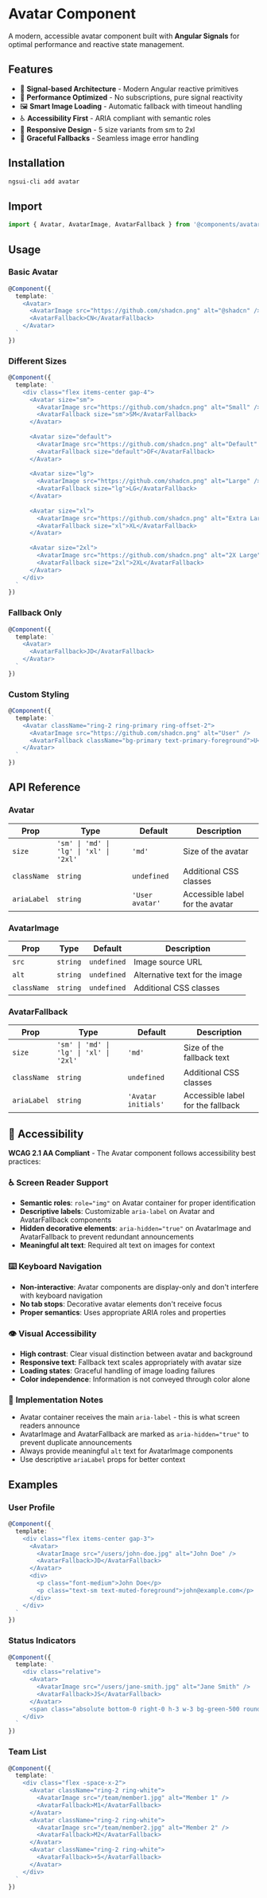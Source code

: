 # Avatar Component

A modern, accessible avatar component built with **Angular Signals** for optimal performance and reactive state management.

## Features

- 🎯 **Signal-based Architecture** - Modern Angular reactive primitives
- 🏃 **Performance Optimized** - No subscriptions, pure signal reactivity  
- 🖼️ **Smart Image Loading** - Automatic fallback with timeout handling
- ♿ **Accessibility First** - ARIA compliant with semantic roles
- 📱 **Responsive Design** - 5 size variants from sm to 2xl
- 🔄 **Graceful Fallbacks** - Seamless image error handling

## Installation

```bash
ngsui-cli add avatar
```

## Import

```typescript
import { Avatar, AvatarImage, AvatarFallback } from '@components/avatar';
```

## Usage

### Basic Avatar

```typescript
@Component({
  template: `
    <Avatar>
      <AvatarImage src="https://github.com/shadcn.png" alt="@shadcn" />
      <AvatarFallback>CN</AvatarFallback>
    </Avatar>
  `
})
```

### Different Sizes

```typescript
@Component({
  template: `
    <div class="flex items-center gap-4">
      <Avatar size="sm">
        <AvatarImage src="https://github.com/shadcn.png" alt="Small" />
        <AvatarFallback size="sm">SM</AvatarFallback>
      </Avatar>
      
      <Avatar size="default">
        <AvatarImage src="https://github.com/shadcn.png" alt="Default" />
        <AvatarFallback size="default">DF</AvatarFallback>
      </Avatar>
      
      <Avatar size="lg">
        <AvatarImage src="https://github.com/shadcn.png" alt="Large" />
        <AvatarFallback size="lg">LG</AvatarFallback>
      </Avatar>
      
      <Avatar size="xl">
        <AvatarImage src="https://github.com/shadcn.png" alt="Extra Large" />
        <AvatarFallback size="xl">XL</AvatarFallback>
      </Avatar>
      
      <Avatar size="2xl">
        <AvatarImage src="https://github.com/shadcn.png" alt="2X Large" />
        <AvatarFallback size="2xl">2XL</AvatarFallback>
      </Avatar>
    </div>
  `
})
```

### Fallback Only

```typescript
@Component({
  template: `
    <Avatar>
      <AvatarFallback>JD</AvatarFallback>
    </Avatar>
  `
})
```

### Custom Styling

```typescript
@Component({
  template: `
    <Avatar className="ring-2 ring-primary ring-offset-2">
      <AvatarImage src="https://github.com/shadcn.png" alt="User" />
      <AvatarFallback className="bg-primary text-primary-foreground">U</AvatarFallback>
    </Avatar>
  `
})
```

## API Reference

### Avatar

| Prop | Type | Default | Description |
|------|------|---------|-------------|
| `size` | `'sm' \| 'md' \| 'lg' \| 'xl' \| '2xl'` | `'md'` | Size of the avatar |
| `className` | `string` | `undefined` | Additional CSS classes |
| `ariaLabel` | `string` | `'User avatar'` | Accessible label for the avatar |

### AvatarImage

| Prop | Type | Default | Description |
|------|------|---------|-------------|
| `src` | `string` | `undefined` | Image source URL |
| `alt` | `string` | `undefined` | Alternative text for the image |
| `className` | `string` | `undefined` | Additional CSS classes |

### AvatarFallback

| Prop | Type | Default | Description |
|------|------|---------|-------------|
| `size` | `'sm' \| 'md' \| 'lg' \| 'xl' \| '2xl'` | `'md'` | Size of the fallback text |
| `className` | `string` | `undefined` | Additional CSS classes |
| `ariaLabel` | `string` | `'Avatar initials'` | Accessible label for the fallback |

## 🚀 Accessibility

**WCAG 2.1 AA Compliant** - The Avatar component follows accessibility best practices:

### ♿ **Screen Reader Support**

- **Semantic roles**: `role="img"` on Avatar container for proper identification
- **Descriptive labels**: Customizable `aria-label` on Avatar and AvatarFallback components
- **Hidden decorative elements**: `aria-hidden="true"` on AvatarImage and AvatarFallback to prevent redundant announcements
- **Meaningful alt text**: Required alt text on images for context

### ⌨️ **Keyboard Navigation**

- **Non-interactive**: Avatar components are display-only and don't interfere with keyboard navigation
- **No tab stops**: Decorative avatar elements don't receive focus
- **Proper semantics**: Uses appropriate ARIA roles and properties

### 👁️ **Visual Accessibility**

- **High contrast**: Clear visual distinction between avatar and background
- **Responsive text**: Fallback text scales appropriately with avatar size
- **Loading states**: Graceful handling of image loading failures
- **Color independence**: Information is not conveyed through color alone

### 🔧 **Implementation Notes**

- Avatar container receives the main `aria-label` - this is what screen readers announce
- AvatarImage and AvatarFallback are marked as `aria-hidden="true"` to prevent duplicate announcements
- Always provide meaningful `alt` text for AvatarImage components
- Use descriptive `ariaLabel` props for better context

## Examples

### User Profile

```typescript
@Component({
  template: `
    <div class="flex items-center gap-3">
      <Avatar>
        <AvatarImage src="/users/john-doe.jpg" alt="John Doe" />
        <AvatarFallback>JD</AvatarFallback>
      </Avatar>
      <div>
        <p class="font-medium">John Doe</p>
        <p class="text-sm text-muted-foreground">john@example.com</p>
      </div>
    </div>
  `
})
```

### Status Indicators

```typescript
@Component({
  template: `
    <div class="relative">
      <Avatar>
        <AvatarImage src="/users/jane-smith.jpg" alt="Jane Smith" />
        <AvatarFallback>JS</AvatarFallback>
      </Avatar>
      <span class="absolute bottom-0 right-0 h-3 w-3 bg-green-500 rounded-full ring-2 ring-white"></span>
    </div>
  `
})
```

### Team List

```typescript
@Component({
  template: `
    <div class="flex -space-x-2">
      <Avatar className="ring-2 ring-white">
        <AvatarImage src="/team/member1.jpg" alt="Member 1" />
        <AvatarFallback>M1</AvatarFallback>
      </Avatar>
      <Avatar className="ring-2 ring-white">
        <AvatarImage src="/team/member2.jpg" alt="Member 2" />
        <AvatarFallback>M2</AvatarFallback>
      </Avatar>
      <Avatar className="ring-2 ring-white">
        <AvatarFallback>+5</AvatarFallback>
      </Avatar>
    </div>
  `
})
```
